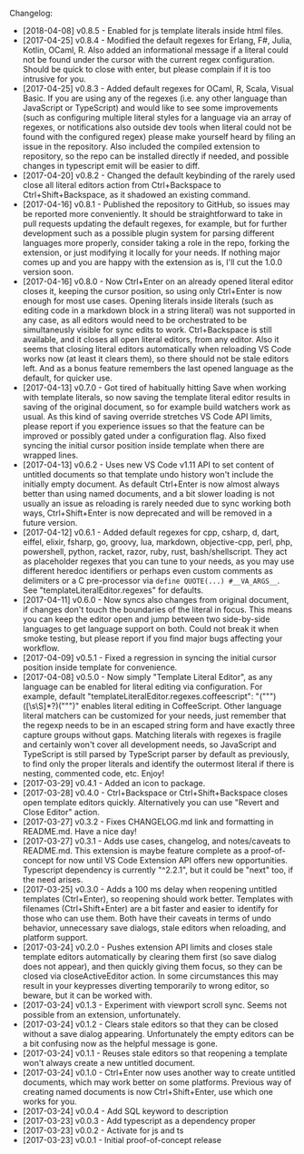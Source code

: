 Changelog:

- [2018-04-08] v0.8.5 - Enabled for js template literals inside html files.
- [2017-04-25] v0.8.4 - Modified the default regexes for Erlang, F#, Julia, Kotlin, OCaml, R. Also added an informational message if a literal could not be found under the cursor with the current regex configuration. Should be quick to close with enter, but please complain if it is too intrusive for you.
- [2017-04-25] v0.8.3 - Added default regexes for OCaml, R, Scala, Visual Basic. If you are using any of the regexes (i.e. any other language than JavaScript or TypeScript) and would like to see some improvements (such as configuring multiple literal styles for a language via an array of regexes, or notifications also outside dev tools when literal could not be found with the configured regex) please make yourself heard by filing an issue in the repository. Also included the compiled extension to repository, so the repo can be installed directly if needed, and possible changes in typescript emit will be easier to diff.
- [2017-04-20] v0.8.2 - Changed the default keybinding of the rarely used close all literal editors action from Ctrl+Backspace to Ctrl+Shift+Backspace, as it shadowed an existing command.
- [2017-04-16] v0.8.1 - Published the repository to GitHub, so issues may be reported more conveniently. It should be straightforward to take in pull requests updating the default regexes, for example, but for further development such as a possible plugin system for parsing different languages more properly, consider taking a role in the repo, forking the extension, or just modifying it locally for your needs. If nothing major comes up and you are happy with the extension as is, I'll cut the 1.0.0 version soon.
- [2017-04-16] v0.8.0 - Now Ctrl+Enter on an already opened literal editor closes it, keeping the cursor position, so using only Ctrl+Enter is now enough for most use cases. Opening literals inside literals (such as editing code in a markdown block in a string literal) was not supported in any case, as all editors would need to be orchestrated to be simultaneusly visible for sync edits to work. Ctrl+Backspace is still available, and it closes all open literal editors, from any editor. Also it seems that closing literal editors automatically when reloading VS Code works now (at least it clears them), so there should not be stale editors left. And as a bonus feature remembers the last opened language as the default, for quicker use.
- [2017-04-13] v0.7.0 - Got tired of habitually hitting Save when working with template literals, so now saving the template literal editor results in saving of the original document, so for example build watchers work as usual. As this kind of saving override stretches VS Code API limits, please report if you experience issues so that the feature can be improved or possibly gated under a configuration flag. Also fixed syncing the initial cursor position inside template when there are wrapped lines.
- [2017-04-13] v0.6.2 - Uses new VS Code v1.11 API to set content of untitled documents so that template undo history won't include the initially empty document. As default Ctrl+Enter is now almost always better than using named documents, and a bit slower loading is not usually an issue as reloading is rarely needed due to sync working both ways, Ctrl+Shift+Enter is now deprecated and will be removed in a future version.
- [2017-04-12] v0.6.1 - Added default regexes for cpp, csharp, d, dart, eiffel, elixir, fsharp, go, groovy, lua, markdown, objective-cpp, perl, php, powershell, python, racket, razor, ruby, rust, bash/shellscript. They act as placeholder regexes that you can tune to your needs, as you may use different heredoc identifiers or perhaps even custom comments as delimiters or a C pre-processor via `define QUOTE(...) #__VA_ARGS__`.  See "templateLiteralEditor.regexes" for defaults.
- [2017-04-11] v0.6.0 - Now syncs also changes from original document, if changes don't touch the boundaries of the literal in focus. This means you can keep the editor open and jump between two side-by-side languages to get language support on both. Could not break it when smoke testing, but please report if you find major bugs affecting your workflow.
- [2017-04-09] v0.5.1 - Fixed a regression in syncing the initial cursor position inside template for convenience.
- [2017-04-08] v0.5.0 - Now simply "Template Literal Editor", as any language can be enabled for literal editing via configuration. For example, default "templateLiteralEditor.regexes.coffeescript": "(\"\"\")([\\s\\S]*?)(\"\"\")" enables literal editing in CoffeeScript. Other language literal matchers can be customized for your needs, just remember that the regexp needs to be in an escaped string form and have exactly three capture groups without gaps. Matching literals with regexes is fragile and certainly won't cover all development needs, so JavaScript and TypeScript is still parsed by TypeScript parser by default as previously, to find only the proper literals and identify the outermost literal if there is nesting, commented code, etc. Enjoy!
- [2017-03-29] v0.4.1 - Added an icon to package.
- [2017-03-28] v0.4.0 - Ctrl+Backspace or Ctrl+Shift+Backspace closes open template editors quickly. Alternatively you can use "Revert and Close Editor" action.
- [2017-03-27] v0.3.2 - Fixes CHANGELOG.md link and formatting in README.md. Have a nice day!
- [2017-03-27] v0.3.1 - Adds use cases, changelog, and notes/caveats to README.md. This extension is maybe feature complete as a proof-of-concept for now until VS Code Extension API offers new opportunities. Typescript dependency is currently "^2.2.1", but it could be "next" too, if the need arises.
- [2017-03-25] v0.3.0 - Adds a 100 ms delay when reopening untitled templates (Ctrl+Enter), so reopening should work better. Templates with filenames (Ctrl+Shift+Enter) are a bit faster and easier to identify for those who can use them. Both have their caveats in terms of undo behavior, unnecessary save dialogs, stale editors when reloading, and platform support.
- [2017-03-24] v0.2.0 - Pushes extension API limits and closes stale template editors automatically by clearing them first (so save dialog does not appear), and then quickly giving them focus, so they can be closed via closeActiveEditor action. In some circumstances this may result in your keypresses diverting temporarily to wrong editor, so beware, but it can be worked with.
- [2017-03-24] v0.1.3 - Experiment with viewport scroll sync. Seems not possible from an extension, unfortunately.
- [2017-03-24] v0.1.2 - Clears stale editors so that they can be closed without a save dialog appearing. Unfortunately the empty editors can be a bit confusing now as the helpful message is gone.
- [2017-03-24] v0.1.1 - Reuses stale editors so that reopening a template won't always create a new untitled document.
- [2017-03-24] v0.1.0 - Ctrl+Enter now uses another way to create untitled documents, which may work better on some platforms. Previous way of creating named documents is now Ctrl+Shift+Enter, use which one works for you.
- [2017-03-24] v0.0.4 - Add SQL keyword to description
- [2017-03-23] v0.0.3 - Add typescript as a dependency proper
- [2017-03-23] v0.0.2 - Activate for js and ts
- [2017-03-23] v0.0.1 - Initial proof-of-concept release
